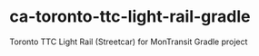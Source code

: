 # ca-toronto-ttc-light-rail-gradle
Toronto TTC Light Rail (Streetcar) for MonTransit Gradle project
